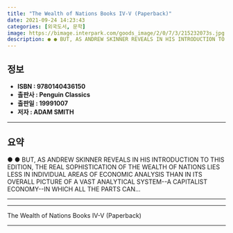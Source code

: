 ```yaml
---
title: "The Wealth of Nations Books IV-V (Paperback)"
date: 2021-09-24 14:23:43
categories: [외국도서, 문학]
image: https://bimage.interpark.com/goods_image/2/0/7/3/215232073s.jpg
description: ● ● BUT, AS ANDREW SKINNER REVEALS IN HIS INTRODUCTION TO THIS EDITION, THE REAL SOPHISTICATION OF THE WEALTH OF NATIONS LIES LESS IN INDIVIDUAL AREAS OF ECON
---
```


## **정보**

- **ISBN : 9780140436150**
- **출판사 : Penguin Classics**
- **출판일 : 19991007**
- **저자 : ADAM SMITH**

------



## **요약**

●  ●  BUT, AS ANDREW SKINNER REVEALS IN HIS INTRODUCTION TO THIS EDITION, THE REAL SOPHISTICATION OF THE WEALTH OF NATIONS LIES LESS IN INDIVIDUAL AREAS OF ECONOMIC ANALYSIS THAN IN ITS OVERALL PICTURE OF A VAST ANALYTICAL SYSTEM--A CAPITALIST ECONOMY--IN WHICH ALL THE PARTS CAN... 

------



------


The Wealth of Nations Books IV-V (Paperback) 

------


